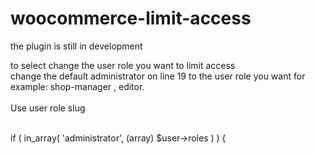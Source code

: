 # woocommerce-limit-access

the plugin is still in development 

to select change the user role you want to limit access<br>
change the default administrator on line 19 to the user role you want for example: shop-manager , editor.
<br><br>
Use user role slug


<br>
   if ( in_array( 'administrator', (array) $user->roles ) ) {
